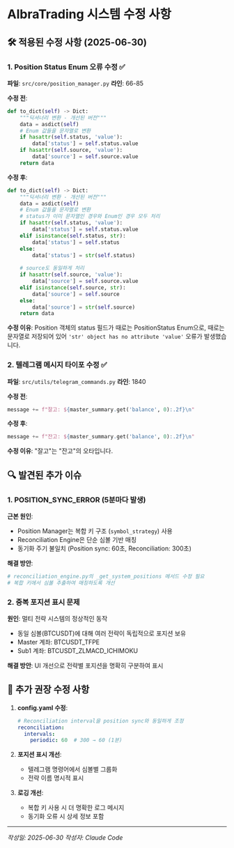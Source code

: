 # AlbraTrading 시스템 수정 사항

## 🛠️ 적용된 수정 사항 (2025-06-30)

### 1. Position Status Enum 오류 수정 ✅

**파일**: `src/core/position_manager.py`
**라인**: 66-85

**수정 전**:
```python
def to_dict(self) -> Dict:
    """딕셔너리 변환 - 개선된 버전"""
    data = asdict(self)
    # Enum 값들을 문자열로 변환
    if hasattr(self.status, 'value'):
        data['status'] = self.status.value
    if hasattr(self.source, 'value'):
        data['source'] = self.source.value
    return data
```

**수정 후**:
```python
def to_dict(self) -> Dict:
    """딕셔너리 변환 - 개선된 버전"""
    data = asdict(self)
    # Enum 값들을 문자열로 변환
    # status가 이미 문자열인 경우와 Enum인 경우 모두 처리
    if hasattr(self.status, 'value'):
        data['status'] = self.status.value
    elif isinstance(self.status, str):
        data['status'] = self.status
    else:
        data['status'] = str(self.status)
        
    # source도 동일하게 처리
    if hasattr(self.source, 'value'):
        data['source'] = self.source.value
    elif isinstance(self.source, str):
        data['source'] = self.source
    else:
        data['source'] = str(self.source)
    return data
```

**수정 이유**: Position 객체의 status 필드가 때로는 PositionStatus Enum으로, 때로는 문자열로 저장되어 있어 `'str' object has no attribute 'value'` 오류가 발생했습니다.

### 2. 텔레그램 메시지 타이포 수정 ✅

**파일**: `src/utils/telegram_commands.py`
**라인**: 1840

**수정 전**:
```python
message += f"잘고: ${master_summary.get('balance', 0):.2f}\n"
```

**수정 후**:
```python
message += f"잔고: ${master_summary.get('balance', 0):.2f}\n"
```

**수정 이유**: "잘고"는 "잔고"의 오타입니다.

## 🔍 발견된 추가 이슈

### 1. POSITION_SYNC_ERROR (5분마다 발생)

**근본 원인**:
- Position Manager는 복합 키 구조 (`symbol_strategy`) 사용
- Reconciliation Engine은 단순 심볼 기반 매칭
- 동기화 주기 불일치 (Position sync: 60초, Reconciliation: 300초)

**해결 방안**:
```python
# reconciliation_engine.py의 _get_system_positions 메서드 수정 필요
# 복합 키에서 심볼 추출하여 매칭하도록 개선
```

### 2. 중복 포지션 표시 문제

**원인**: 멀티 전략 시스템의 정상적인 동작
- 동일 심볼(BTCUSDT)에 대해 여러 전략이 독립적으로 포지션 보유
- Master 계좌: BTCUSDT_TFPE
- Sub1 계좌: BTCUSDT_ZLMACD_ICHIMOKU

**해결 방안**: UI 개선으로 전략별 포지션을 명확히 구분하여 표시

## 📝 추가 권장 수정 사항

1. **config.yaml 수정**:
   ```yaml
   # Reconciliation interval을 position sync와 동일하게 조정
   reconciliation:
     intervals:
       periodic: 60  # 300 → 60 (1분)
   ```

2. **포지션 표시 개선**:
   - 텔레그램 명령어에서 심볼별 그룹화
   - 전략 이름 명시적 표시

3. **로깅 개선**:
   - 복합 키 사용 시 더 명확한 로그 메시지
   - 동기화 오류 시 상세 정보 포함

---
*작성일: 2025-06-30*
*작성자: Claude Code*
